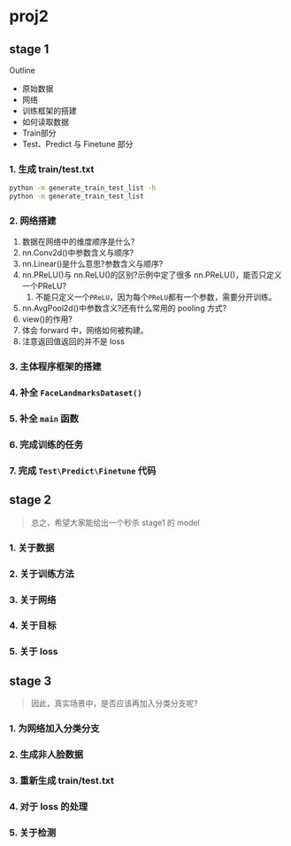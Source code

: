 # proj2

## stage 1

Outline

- 原始数据
- 网络
- 训练框架的搭建
- 如何读取数据
- Train部分
- Test、Predict 与 Finetune 部分

### 1. 生成 train/test.txt

```bash
python -m generate_train_test_list -h
python -m generate_train_test_list
```

### 2. 网络搭建

1. 数据在网络中的维度顺序是什么?
2. nn.Conv2d()中参数含义与顺序?
3. nn.Linear()是什么意思?参数含义与顺序?
4. nn.PReLU()与 nn.ReLU()的区别?示例中定了很多 nn.PReLU()，能否只定义一个PReLU?
   1. 不能只定义一个`PReLU`，因为每个`PReLU`都有一个参数，需要分开训练。
5. nn.AvgPool2d()中参数含义?还有什么常用的 pooling 方式?
6. view()的作用?
7. 体会 forward 中，网络如何被构建。
8. 注意返回值返回的并不是 loss

### 3. 主体程序框架的搭建

### 4. 补全 `FaceLandmarksDataset()`

### 5. 补全 `main` 函数

### 6. 完成训练的任务

### 7. 完成 `Test\Predict\Finetune` 代码

## stage 2

> 总之，希望大家能给出一个秒杀 stage1 的 model

### 1. 关于数据

### 2. 关于训练方法

### 3. 关于网络

### 4. 关于目标

### 5. 关于 loss

## stage 3

> 因此，真实场景中，是否应该再加入分类分支呢?

### 1. 为网络加入分类分支

### 2. 生成非人脸数据

### 3. 重新生成 train/test.txt

### 4. 对于 loss 的处理

### 5. 关于检测
